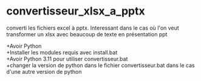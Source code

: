 # convertisseur_xlsx_a_pptx
converti les fichiers excel à pptx. Interessant dans le cas où l'on veut transformer un xlsx avec beaucoup de texte en présentation ppt

+Avoir Python  
+Installer les modules requis avec install.bat  
+Avoir Python 3.11 pour utiliser convertisseur.bat  
+changer la version de python dans le fichier convertisseur.bat dans le cas d'une autre version de python
